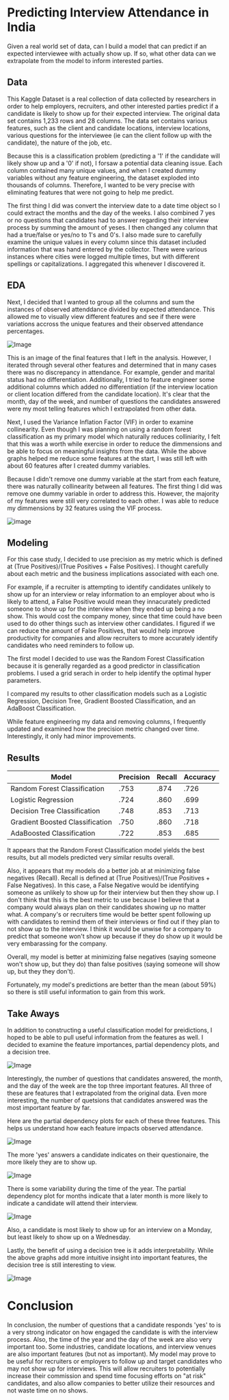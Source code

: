 # Predicting Interview Attendance in India
Given a real world set of data, can I build a model that can predict if an expected interviewee with actually show up. If so, what other data can we extrapolate from the model to inform interested parties.

## Data
This Kaggle Dataset is a real collection of data collected by researchers in order to help employers, recruiters, and other interested parties predict if a candidate is likely to show up for their expected interview. The original data set contains 1,233 rows and 28 columns. The data set contains various features, such as the client and candidate locations, interview locations, various questions for the interviewee (ie can the client follow up with the candidate), the nature of the job, etc.

Because this is a classification problem (predicting a '1' if the candidate will likely show up and a '0' if not), I forsaw a potential data cleaning issue. Each column contained many unique values, and when I created dummy variables without any feature engineering, the dataset exploded into thousands of columns. Therefore, I wanted to be very precise with eliminating features that were not going to help me predict.

The first thing I did was convert the interview date to a date time object so I could extract the months and the day of the weeks. I also combined 7 yes or no questions that candidates had to answer regarding their interview process by summing the amount of yeses. I then changed any column that had a true/false or yes/no to 1's and 0's. I also made sure to carefully examine the unique values in every column since this dataset included information that was hand entered by the collector. There were various instances where cities were logged multiple times, but with different spellings or capitalizations. I aggregated this whenever I discovered it.

## EDA
Next, I decided that I wanted to group all the columns and sum the instances of observed attenddance divided by expected attendance. This allowed me to visually view different features and see if there were variations accross the unique features and their observed attendance percentages.

![Image](/images/screenshot_of_bars.png)

This is an image of the final features that I left in the analysis. However, I iterated through several other features and determined that in many cases there was no discrepancy in attendance. For example, gender and marital status had no differentiation. Additionally, I tried to feature engineer some additional columns which added no differentiation (if the interview location or client location differed from the candidate location). It's clear that the month, day of the week, and number of questions the candidates answered were my most telling features which I extrapolated from other data.

Next, I used the Variance Inflation Factor (VIF) in order to examine collinearity. Even though I was planning on using a random forest classification as my primary model which naturally reduces colliniarity, I felt that this was a worth while exercise in order to reduce the dimmensions and be able to focus on meaningful insights from the data. While the above graphs helped me reduce some features at the start, I was still left with about 60 features after I created dummy variables.

Because I didn't remove one dummy variable at the start from each feature, there was naturally collinearity between all features. The first thing I did was remove one dummy variable in order to address this. However, the majority of my features were still very correlated to each other.  I was able to reduce my dimmensions by 32 features using the VIF process.

![image](/images/vif.png)

## Modeling

For this case study, I decided to use precision as my metric which is defined at (True Positives)/(True Positives + False Positives). I thought carefully about each metric and the business implications associated with each one. 

For example, if a recruiter is attempting to identify candidates unlikely to show up for an interview or relay information to an employer about who is likely to attend, a False Positive would mean they innacurately predicted someone to show up for the interview when they ended up being a no show. This would cost the company money, since that time could have been used to do other things such as interview other candidates. I figured if we can reduce the amount of False Positives, that would help improve productivity for companies and allow recruiters to more accurately identify candidates who need reminders to follow up.

The first model I decided to use was the Random Forest Classification because it is generally regarded as a good predictor in classification problems. I used a grid serach in order to help identify the optimal hyper parameters.

I compared my results to other classification models such as a Logistic Regression,  Decision Tree, Gradient Boosted Classification, and an AdaBoost Classification.

While feature engineering my data and removing columns, I frequently updated and examined how the precision metric changed over time. Interestingly, it only had minor improvements.

## Results

| Model | Precision | Recall | Accuracy |
| ----------- | ----------- | ------- | -------|
| Random Forest Classification | .753 | .874 | .726 |
| Logistic Regression | .724 | .860 | .699 |
| Decision Tree Classification | .748 | .853 | .713 |
| Gradient Boosted Classification | .750 | .860 | .718 |
| AdaBoosted Classification | .722 | .853 | .685 |

It appears that the Random Forest Classification model yields the best results, but all models predicted very similar results overall.

Also, it appears that my models do a better job at at minimizing false negatives (Recall). Recall is defined at (True Positives)/(True Positives + False Negatives). In this case, a False Negative would be identifying someone as unlikely to show up for their interview but then they show up. I don't think that this is the best metric to use because I believe that a company would always plan on their candidates showing up no matter what. A company's or recruiters time would be better spent following up with candidates to remind them of their interviews or find out if they plan to not show up to the interview. I think it would be unwise for a company to predict that someone won't show up because if they do show up it would be very embarassing for the company.

Overall, my model is better at minimizing false negatives (saying someone won't show up, but they do) than false positives (saying someone will show up, but they they don't).

Fortunately, my model's predictions are better than the mean (about 59%) so there is still useful information to gain from this work.

## Take Aways

In addition to constructing a useful classification model for preidictions, I hoped to be able to pull useful information from the features as well.  I decided to examine the feature importances, partial dependency plots, and a decision tree.

![Image](/images/screenshot_fi.png)

Interestingly, the number of questions that candidates answered, the month, and the day of the week are the top three important features. All three of these are features that I extrapolated from the original data. Even more interesting, the number of quetsions that candidates answered was the most important feature by far.

Here are the partial dependency plots for each of these three features. This helps us understand how each feature impacts observed attendance.

![Image](/images/num_questions_partial_dependency.png)

The more 'yes' answers a candidate indicates on their questionaire, the more likely they are to show up.

![Image](/images/month_partial_dependency.png)

There is some variability during the time of the year. The partial dependency plot for months indicate that a later month is more likely to indicate a candidate will attend their interview.

![Image](/images/dow_partial_dependency.png)

Also, a candidate is most likely to show up for an interview on a Monday, but least likely to show up on a Wednesday.

Lastly, the benefit of using a decision tree is it adds interpretability. While the above graphs add more intuitive insight into important features, the decision tree is still interesting to view.

![Image](/images/decisison_tree.png)

# Conclusion

In conclusion, the number of questions that a candidate responds 'yes' to is a very strong indicator on how engaged the candidate is with the interview process. Also, the time of the year and the day of the week are also very important too. Some industries, candidate locations, and interview venues are also important features (but not as important).  My model may prove to be useful for recruiters or employers to follow up and target candidates who may not show up for interviews. This will allow recruiters to potentially increase their commission and spend time focusing efforts on "at risk" candidates, and also allow companies to better utilize their resources and not waste time on no shows.